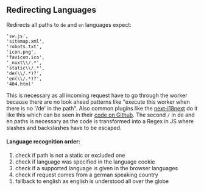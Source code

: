 ## Redirecting Languages

Redirects all paths to `de` and `en` languages expect:

```
'sw.js',
'sitemap.xml',
'robots.txt',
'icon.png',
'favicon.ico',
'_nuxt\\/.*',
'static\\/.*',
'de(\\/.*)?',
'en(\\/.*)?',
'404.html'
```

This is necessary as all incoming request have to go through the worker because there are no look ahead patterns like "execute this worker when there is no '/de' in the path". Also common plugins like the [next-i18next](https://github.com/isaachinman/next-i18next) do it like this which can be seen in their [code on Github](https://github.com/isaachinman/next-i18next/blob/abdf06545410f340b0529e3448f8b102ab840249/src/config/default-config.ts#L27). The second `/` in de and en paths is necessary as the code is transformed into a Regex in JS where slashes and backslashes have to be escaped.

#### Language recognition order:

1. check if path is not a static or excluded one
2. check if language was specified in the language cookie
3. check if a supported language is given in the browser languages
4. check if request comes from a german speaking country
5. fallback to english as english is understood all over the globe
